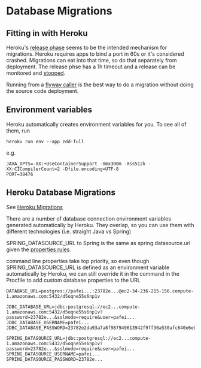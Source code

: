 # Database Migrations


## Fitting in with Heroku

Heroku's [release phase](https://devcenter.heroku.com/articles/release-phase) seems to be the intended mechanism for migrations.
Heroku requires apps to bind a port in 60s or it's considered crashed.
Migrations can eat into that time, so do that separately from deployment.
The release phse has a 1h timeout and a release can be 
monitored and [stopped](https://help.heroku.com/Z44Q4WW4/how-do-i-stop-a-release-phase). 

Running from a [flyway caller](https://devcenter.heroku.com/articles/running-database-migrations-for-java-apps#using-flyway) 
is the best way to do a migration without doing the source code deployment.


## Environment variables

Heroku automatically creates environment variables for you. To see all of them, run

    heroku run env --app zdd-full

e.g.

    JAVA_OPTS=-XX:+UseContainerSupport -Xmx300m -Xss512k -XX:CICompilerCount=2 -Dfile.encoding=UTF-8
    PORT=38476



## Heroku Database Migrations

See [Heroku Migrations](https://devcenter.heroku.com/articles/running-database-migrations-for-java-apps)

There are a number of database connection environment variables generated automatically by Heroku.
They overlap, so you can use them with different technologies (i.e. straight Java vs Spring)
 
SPRING_DATASOURCE_URL to Spring is the same as spring.datasource.url
given the [properties rules](https://docs.spring.io/spring-boot/docs/current/reference/html/spring-boot-features.html#boot-features-external-config-relaxed-binding-from-environment-variables).
 
command line properties take top priority, so even though SPRING_DATASOURCE_URL is defined as an environment variable
automatically by Heroku, we can still override it in the command in the Procfile
to add custom database properties to the URL

    DATABASE_URL=postgres://pafei...:23782e...@ec2-34-236-215-156.compute-1.amazonaws.com:5432/d5oqne55s6np1v

    JDBC_DATABASE_URL=jdbc:postgresql://ec2...compute-1.amazonaws.com:5432/d5oqne55s6np1v?password=23782e...&sslmode=require&user=pafei...
    JDBC_DATABASE_USERNAME=pafei...
    JDBC_DATABASE_PASSWORD=23782e2da93a7a8f987949613942f9ff30a530afc640e6e05294a4cd6658c3b4

    SPRING_DATASOURCE_URL=jdbc:postgresql://ec2...compute-1.amazonaws.com:5432/d5oqne55s6np1v?password=23782e...&sslmode=require&user=pafei...
    SPRING_DATASOURCE_USERNAME=pafei...
    SPRING_DATASOURCE_PASSWORD=23782e...
    
